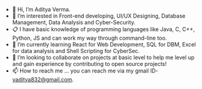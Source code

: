 
- 👋 Hi, I’m Aditya Verma.
- 👀 I’m interested in Front-end developing, UI/UX Designing, Database Management, Data Analysis and Cyber-Security.
- 📋 I have basic knowledge of programming languages like Java, C, C++, Python, JS and can work my way through command-line too.
- 🌱 I’m currently learning React for Web Development, SQL for DBM, Excel for data analysis and Shell Scripting for CyberSec.
- 💞️ I’m looking to collaborate on projects at basic level to help me level up and gain experience by contributing to open source projects!
- 📫 How to reach me ... you can reach me via my gmail ID- vaditya832@gmail.com.

<!---
addy-301/addy-301 is a ✨ special ✨ repository because its `README.md` (this file) appears on your GitHub profile.
You can click the Preview link to take a look at your changes.
--->
